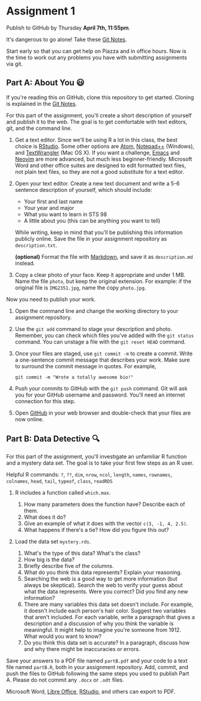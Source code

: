 
# Assignment 1

Publish to GitHub by Thursday __April 7th, 11:55pm__.

It's dangerous to go alone! Take these [Git Notes].

[Git Notes]: https://github.com/2016-ucdavis-sts98/notes/blob/master/git_guide.pdf

Start early so that you can get help on Piazza and in office hours. Now is the
time to work out any problems you have with submitting assignments via git.

## Part A: About You :smiley:

If you're reading this on GitHub, clone this repository to get started. Cloning
is explained in the [Git Notes].

For this part of the assignment, you'll create a short description of yourself
and publish it to the web. The goal is to get comfortable with text editors,
git, and the command line.

1.  Get a text editor. Since we'll be using R a lot in this class, the best
    choice is [RStudio]. Some other options are [Atom], [Notepad++][]
    (Windows), and [TextWrangler][] (Mac OS X). If you want a challenge,
    [Emacs] and [Neovim] are more advanced, but much less beginner-friendly.
    Microsoft Word and other office suites are designed to edit formatted text
    files, not plain text files, so they are not a good substitute for a text
    editor.
    
[RStudio]: https://www.rstudio.com/products/rstudio/download/
[Atom]: https://atom.io/
[Notepad++]: https://notepad-plus-plus.org/
[TextWrangler]: http://www.barebones.com/products/textwrangler/
[Emacs]: https://www.gnu.org/software/emacs/
[Neovim]: https://neovim.io/

2.  Open your text editor. Create a new text document and write a 5-6 sentence
    description of yourself, which should include:

    * Your first and last name
    * Your year and major
    * What you want to learn in STS 98
    * A little about you (this can be anything you want to tell)

    While writing, keep in mind that you'll be publishing this information
    publicly online. Save the file in your assignment repository as
    `description.txt`.

    __(optional)__ Format the file with [Markdown], and save it as
    `description.md` instead.

[Markdown]: https://guides.github.com/features/mastering-markdown/

3.  Copy a clear photo of your face. Keep it appropriate and under 1 MB. Name
    the file `photo`, but keep the original extension. For example: if the
    original file is `IMG2351.jpg`, name the copy `photo.jpg`.

Now you need to publish your work.

1.  Open the command line and change the working directory to your assignment
    repository.
    
2.  Use the `git add` command to stage your description and photo. Remember,
    you can check which files you've added with the `git status` command. You
    can unstage a file with the `git reset HEAD` command.

3.  Once your files are staged, use `git commit -m` to create a commit. Write a
    one-sentence commit message that describes your work. Make sure to surround
    the commit message in quotes. For example,

        git commit -m "Wrote a totally awesome bio!"

4.  Push your commits to GitHub with the `git push` command. Git will ask you
    for your GitHub username and password. You'll need an internet connection
    for this step. 

5.  Open [GitHub](https://github.com/) in your web browser and double-check
    that your files are now online.

## Part B: Data Detective :mag:

For this part of the assignment, you'll investigate an unfamiliar R function
and a mystery data set. The goal is to take your first few steps as an R user.

Helpful R commands: `?`, `??`, `dim`, `nrow`, `ncol`, `length`, `names`,
`rownames`, `colnames`, `head`, `tail`, `typeof`, `class`, `readRDS`

1.  R includes a function called `which.max`.

    1. How many parameters does the function have? Describe each of them.
    2. What does it do?
    3. Give an example of what it does with the vector `c(3, -1, 4, 2.5)`.
    4. What happens if there's a tie? How did you figure this out?

2.  Load the data set `mystery.rds`.

    1.  What's the type of this data? What's the class?
    2.  How big is the data?
    3.  Briefly describe five of the columns.
    4.  What do you think this data represents? Explain your reasoning.
    5.  Searching the web is a good way to get more information (but always be
        skeptical). Search the web to verify your guess about what the data
        represents. Were you correct? Did you find any new information?
    6.  There are many variables this data set doesn't include. For example, it
        doesn't include each person's hair color. Suggest two variables that
        aren't included. For each variable, write a paragraph that gives a
        description and a discussion of why you think the variable is
        meaningful. It might help to imagine you're someone from 1912. What
        would you want to know?
    7.  Do you think this data set is accurate? In a paragraph, discuss how and
        why there might be inaccuracies or errors.

Save your answers to a PDF file named `partB.pdf` and your code to a text file
named `partB.R`, both in your assignment repository. Add, commit, and push the
files to GitHub following the same steps you used to publish Part A. Please do
not commit any `.docx` or `.odt` files.

Microsoft Word, [Libre Office], [RStudio][RMarkdown], and others can export to
PDF. 

[Libre Office]: https://www.libreoffice.org/
[RMarkdown]: http://rmarkdown.rstudio.com/authoring_quick_tour.html

